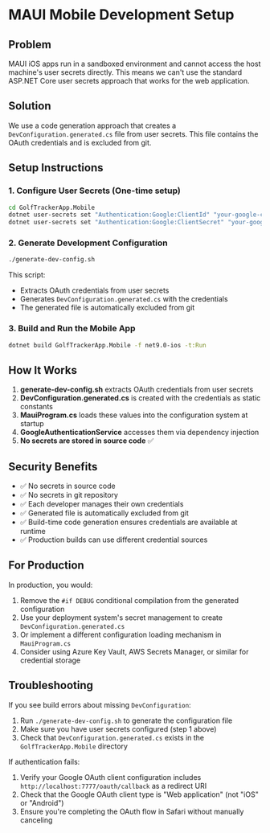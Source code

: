 # MAUI Mobile Development Setup

## Problem
MAUI iOS apps run in a sandboxed environment and cannot access the host machine's user secrets directly. This means we can't use the standard ASP.NET Core user secrets approach that works for the web application.

## Solution
We use a code generation approach that creates a `DevConfiguration.generated.cs` file from user secrets. This file contains the OAuth credentials and is excluded from git.

## Setup Instructions

### 1. Configure User Secrets (One-time setup)
```bash
cd GolfTrackerApp.Mobile
dotnet user-secrets set "Authentication:Google:ClientId" "your-google-client-id"
dotnet user-secrets set "Authentication:Google:ClientSecret" "your-google-client-secret"
```

### 2. Generate Development Configuration
```bash
./generate-dev-config.sh
```

This script:
- Extracts OAuth credentials from user secrets
- Generates `DevConfiguration.generated.cs` with the credentials
- The generated file is automatically excluded from git

### 3. Build and Run the Mobile App
```bash
dotnet build GolfTrackerApp.Mobile -f net9.0-ios -t:Run
```

## How It Works

1. **generate-dev-config.sh** extracts OAuth credentials from user secrets
2. **DevConfiguration.generated.cs** is created with the credentials as static constants
3. **MauiProgram.cs** loads these values into the configuration system at startup
4. **GoogleAuthenticationService** accesses them via dependency injection
5. **No secrets are stored in source code** ✅

## Security Benefits

- ✅ No secrets in source code
- ✅ No secrets in git repository  
- ✅ Each developer manages their own credentials
- ✅ Generated file is automatically excluded from git
- ✅ Build-time code generation ensures credentials are available at runtime
- ✅ Production builds can use different credential sources

## For Production

In production, you would:
1. Remove the `#if DEBUG` conditional compilation from the generated configuration
2. Use your deployment system's secret management to create `DevConfiguration.generated.cs`
3. Or implement a different configuration loading mechanism in `MauiProgram.cs`
4. Consider using Azure Key Vault, AWS Secrets Manager, or similar for credential storage

## Troubleshooting

If you see build errors about missing `DevConfiguration`:
1. Run `./generate-dev-config.sh` to generate the configuration file
2. Make sure you have user secrets configured (step 1 above)
3. Check that `DevConfiguration.generated.cs` exists in the `GolfTrackerApp.Mobile` directory

If authentication fails:
1. Verify your Google OAuth client configuration includes `http://localhost:7777/oauth/callback` as a redirect URI
2. Check that the Google OAuth client type is "Web application" (not "iOS" or "Android")
3. Ensure you're completing the OAuth flow in Safari without manually canceling
